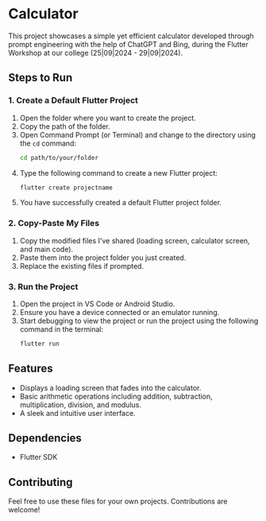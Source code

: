 # Calculator

This project showcases a simple yet efficient calculator developed through prompt engineering with the help of ChatGPT and Bing, during the Flutter Workshop at our college (25|09|2024 - 29|09|2024).

## Steps to Run

### 1. Create a Default Flutter Project

1. Open the folder where you want to create the project.
2. Copy the path of the folder.
3. Open Command Prompt (or Terminal) and change to the directory using the `cd` command:
   ```sh
   cd path/to/your/folder
   ```
4. Type the following command to create a new Flutter project:
   ```sh
   flutter create projectname
   ```
5. You have successfully created a default Flutter project folder.

### 2. Copy-Paste My Files

1. Copy the modified files I've shared (loading screen, calculator screen, and main code).
2. Paste them into the project folder you just created.
3. Replace the existing files if prompted.

### 3. Run the Project

1. Open the project in VS Code or Android Studio.
2. Ensure you have a device connected or an emulator running.
3. Start debugging to view the project or run the project using the following command in the terminal:
   ```sh
   flutter run
   ```

## Features

- Displays a loading screen that fades into the calculator.
- Basic arithmetic operations including addition, subtraction, multiplication, division, and modulus.
- A sleek and intuitive user interface.

## Dependencies

- Flutter SDK

## Contributing

Feel free to use these files for your own projects. Contributions are welcome!
